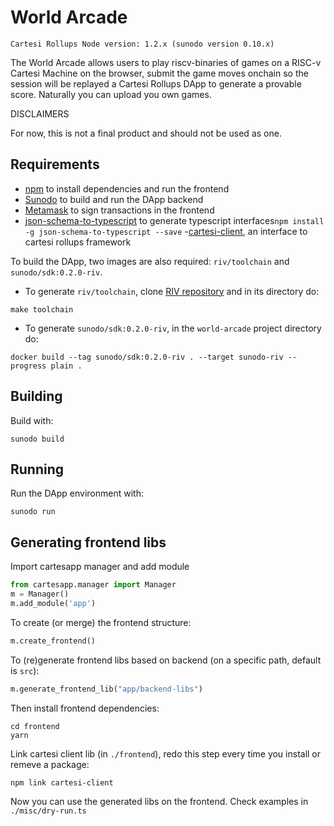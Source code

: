 # World Arcade

```
Cartesi Rollups Node version: 1.2.x (sunodo version 0.10.x)
```

The World Arcade allows users to play riscv-binaries of games on a RISC-v Cartesi Machine on the browser, submit the game moves onchain so the session will be replayed a Cartesi Rollups DApp to generate a provable score. Naturally you can upload you own games.

DISCLAIMERS

For now, this is not a final product and should not be used as one.

## Requirements

- [npm](https://docs.npmjs.com/cli/v9/configuring-npm/install) to install dependencies and run the frontend
- [Sunodo](https://github.com/sunodo/sunodo) to build and run the DApp backend
- [Metamask](https://metamask.io/) to sign transactions in the frontend
- [json-schema-to-typescript](https://www.npmjs.com/package/json-schema-to-typescript) to generate typescript interfaces`npm install -g json-schema-to-typescript --save`
-[cartesi-client](https://github.com/prototyp3-dev/cartesi-client/), an interface to cartesi rollups framework

To build the DApp, two images are also required: `riv/toolchain` and `sunodo/sdk:0.2.0-riv`.

- To generate `riv/toolchain`, clone [RIV repository](https://github.com/edubart/riv) and in its directory do:
```shell
make toolchain
```

- To generate `sunodo/sdk:0.2.0-riv`, in the `world-arcade` project directory do:
```shell
docker build --tag sunodo/sdk:0.2.0-riv . --target sunodo-riv --progress plain .
```

## Building

Build with:

```shell
sunodo build
```

## Running

Run the DApp environment with:

```shell
sunodo run
```

## Generating frontend libs

Import cartesapp manager and add module

```python
from cartesapp.manager import Manager
m = Manager()
m.add_module('app')
```

To create (or merge) the frontend structure:

```python
m.create_frontend()
```

To (re)generate frontend libs based on backend (on a specific path, default is `src`):

```python
m.generate_frontend_lib("app/backend-libs")
```

Then install frontend dependencies:

```shell
cd frontend
yarn
```

Link cartesi client lib (in `./frontend`), redo this step every time you install or remeve a package:

```shell
npm link cartesi-client
```

Now you can use the generated libs on the frontend. Check examples in `./misc/dry-run.ts`
